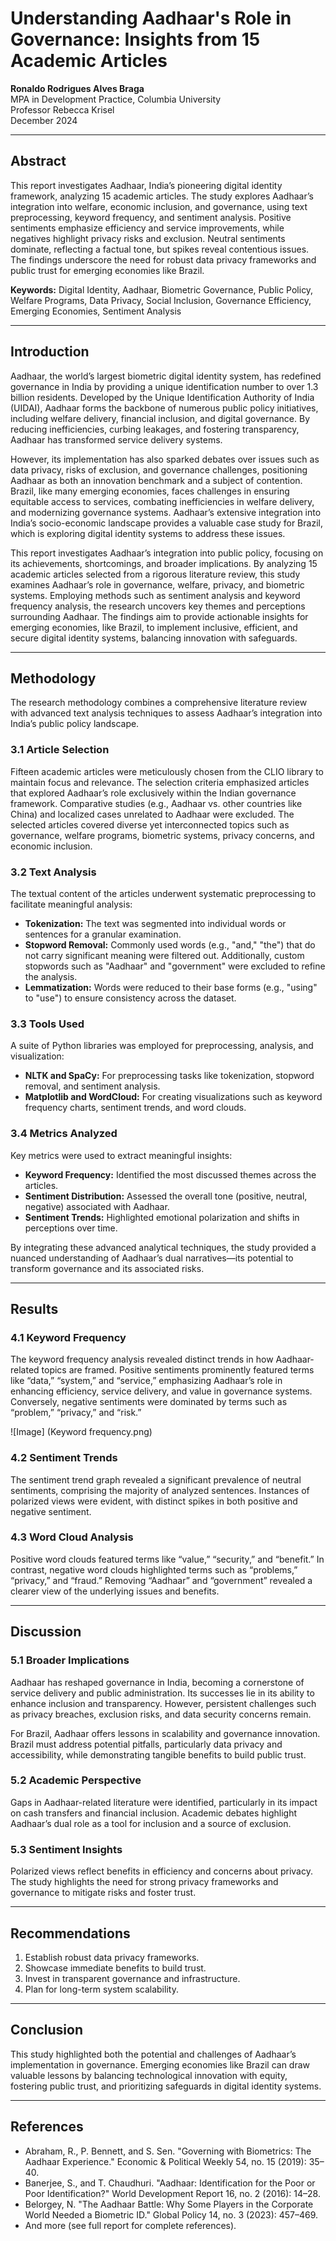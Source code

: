 # Understanding Aadhaar's Role in Governance: Insights from 15 Academic Articles

**Ronaldo Rodrigues Alves Braga**  
MPA in Development Practice, Columbia University  
Professor Rebecca Krisel  
December 2024  

---

## Abstract
This report investigates Aadhaar, India’s pioneering digital identity framework, analyzing 15 academic articles. The study explores Aadhaar’s integration into welfare, economic inclusion, and governance, using text preprocessing, keyword frequency, and sentiment analysis. Positive sentiments emphasize efficiency and service improvements, while negatives highlight privacy risks and exclusion. Neutral sentiments dominate, reflecting a factual tone, but spikes reveal contentious issues. The findings underscore the need for robust data privacy frameworks and public trust for emerging economies like Brazil.  

**Keywords:** Digital Identity, Aadhaar, Biometric Governance, Public Policy, Welfare Programs, Data Privacy, Social Inclusion, Governance Efficiency, Emerging Economies, Sentiment Analysis  

---

## Introduction
Aadhaar, the world’s largest biometric digital identity system, has redefined governance in India by providing a unique identification number to over 1.3 billion residents. Developed by the Unique Identification Authority of India (UIDAI), Aadhaar forms the backbone of numerous public policy initiatives, including welfare delivery, financial inclusion, and digital governance. By reducing inefficiencies, curbing leakages, and fostering transparency, Aadhaar has transformed service delivery systems.  

However, its implementation has also sparked debates over issues such as data privacy, risks of exclusion, and governance challenges, positioning Aadhaar as both an innovation benchmark and a subject of contention. Brazil, like many emerging economies, faces challenges in ensuring equitable access to services, combating inefficiencies in welfare delivery, and modernizing governance systems. Aadhaar’s extensive integration into India’s socio-economic landscape provides a valuable case study for Brazil, which is exploring digital identity systems to address these issues.  

This report investigates Aadhaar’s integration into public policy, focusing on its achievements, shortcomings, and broader implications. By analyzing 15 academic articles selected from a rigorous literature review, this study examines Aadhaar’s role in governance, welfare, privacy, and biometric systems. Employing methods such as sentiment analysis and keyword frequency analysis, the research uncovers key themes and perceptions surrounding Aadhaar. The findings aim to provide actionable insights for emerging economies, like Brazil, to implement inclusive, efficient, and secure digital identity systems, balancing innovation with safeguards.  

---

## Methodology
The research methodology combines a comprehensive literature review with advanced text analysis techniques to assess Aadhaar’s integration into India’s public policy landscape.  

### 3.1 Article Selection
Fifteen academic articles were meticulously chosen from the CLIO library to maintain focus and relevance. The selection criteria emphasized articles that explored Aadhaar’s role exclusively within the Indian governance framework. Comparative studies (e.g., Aadhaar vs. other countries like China) and localized cases unrelated to Aadhaar were excluded. The selected articles covered diverse yet interconnected topics such as governance, welfare programs, biometric systems, privacy concerns, and economic inclusion.  

### 3.2 Text Analysis
The textual content of the articles underwent systematic preprocessing to facilitate meaningful analysis:  
- **Tokenization:** The text was segmented into individual words or sentences for a granular examination.  
- **Stopword Removal:** Commonly used words (e.g., "and," "the") that do not carry significant meaning were filtered out. Additionally, custom stopwords such as "Aadhaar" and "government" were excluded to refine the analysis.  
- **Lemmatization:** Words were reduced to their base forms (e.g., "using" to "use") to ensure consistency across the dataset.  

### 3.3 Tools Used
A suite of Python libraries was employed for preprocessing, analysis, and visualization:  
- **NLTK and SpaCy:** For preprocessing tasks like tokenization, stopword removal, and sentiment analysis.  
- **Matplotlib and WordCloud:** For creating visualizations such as keyword frequency charts, sentiment trends, and word clouds.  

### 3.4 Metrics Analyzed
Key metrics were used to extract meaningful insights:  
- **Keyword Frequency:** Identified the most discussed themes across the articles.  
- **Sentiment Distribution:** Assessed the overall tone (positive, neutral, negative) associated with Aadhaar.  
- **Sentiment Trends:** Highlighted emotional polarization and shifts in perceptions over time.  

By integrating these advanced analytical techniques, the study provided a nuanced understanding of Aadhaar’s dual narratives—its potential to transform governance and its associated risks.  

---

## Results
### 4.1 Keyword Frequency
The keyword frequency analysis revealed distinct trends in how Aadhaar-related topics are framed. Positive sentiments prominently featured terms like “data,” “system,” and “service,” emphasizing Aadhaar’s role in enhancing efficiency, service delivery, and value in governance systems. Conversely, negative sentiments were dominated by terms such as “problem,” “privacy,” and “risk.”  

![Image] (Keyword frequency.png)

### 4.2 Sentiment Trends
The sentiment trend graph revealed a significant prevalence of neutral sentiments, comprising the majority of analyzed sentences. Instances of polarized views were evident, with distinct spikes in both positive and negative sentiment.  

### 4.3 Word Cloud Analysis
Positive word clouds featured terms like “value,” “security,” and “benefit.” In contrast, negative word clouds highlighted terms such as “problems,” “privacy,” and “fraud.” Removing “Aadhaar” and “government” revealed a clearer view of the underlying issues and benefits.  

---

## Discussion
### 5.1 Broader Implications
Aadhaar has reshaped governance in India, becoming a cornerstone of service delivery and public administration. Its successes lie in its ability to enhance inclusion and transparency. However, persistent challenges such as privacy breaches, exclusion risks, and data security concerns remain.  

For Brazil, Aadhaar offers lessons in scalability and governance innovation. Brazil must address potential pitfalls, particularly data privacy and accessibility, while demonstrating tangible benefits to build public trust.  

### 5.2 Academic Perspective
Gaps in Aadhaar-related literature were identified, particularly in its impact on cash transfers and financial inclusion. Academic debates highlight Aadhaar’s dual role as a tool for inclusion and a source of exclusion.  

### 5.3 Sentiment Insights
Polarized views reflect benefits in efficiency and concerns about privacy. The study highlights the need for strong privacy frameworks and governance to mitigate risks and foster trust.  

---

## Recommendations
1. Establish robust data privacy frameworks.  
2. Showcase immediate benefits to build trust.  
3. Invest in transparent governance and infrastructure.  
4. Plan for long-term system scalability.  

---

## Conclusion
This study highlighted both the potential and challenges of Aadhaar’s implementation in governance. Emerging economies like Brazil can draw valuable lessons by balancing technological innovation with equity, fostering public trust, and prioritizing safeguards in digital identity systems.  

---

## References
- Abraham, R., P. Bennett, and S. Sen. "Governing with Biometrics: The Aadhaar Experience." Economic & Political Weekly 54, no. 15 (2019): 35–40.  
- Banerjee, S., and T. Chaudhuri. "Aadhaar: Identification for the Poor or Poor Identification?" World Development Report 16, no. 2 (2016): 14–28.  
- Belorgey, N. "The Aadhaar Battle: Why Some Players in the Corporate World Needed a Biometric ID." Global Policy 14, no. 3 (2023): 457–469.  
- And more (see full report for complete references).  



